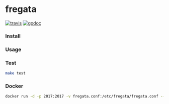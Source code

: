 # fregata
[![travis](https://img.shields.io/travis/xuqingfeng/fregata/master.svg?style=flat-square)](https://travis-ci.org/xuqingfeng/fregata)
[![godoc](https://img.shields.io/badge/godoc-reference-blue.svg?style=flat-square)](https://godoc.org/github.com/xuqingfeng/fregata)

### Install

### Usage

### Test

```bash
make test
```

### Docker

```bash
docker run -d -p 2017:2017 -v fregata.conf:/etc/fregata/fregata.conf --name fregata xuqingfeng/fregata 
```